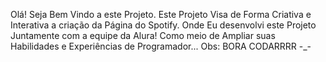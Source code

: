 Olá! Seja Bem Vindo a este Projeto.
Este Projeto Visa de Forma Criativa e Interativa a criação da Página do Spotify.
Onde Eu desenvolvi este Projeto Juntamente com a equipe da Alura! Como meio de Ampliar suas Habilidades e Experiências de Programador...
Obs: BORA CODARRRR -_-
